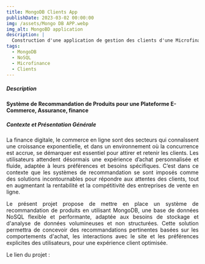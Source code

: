 ```yaml
---
title: MongoDB Clients App
publishDate: 2023-03-02 00:00:00
img: /assets/Mongo DB APP.webp
img_alt: MongoBD application
description: |
  Construction d'une application de gestion des clients d'une Microfinance avec MongoDB, un logiciel de gestion des bases de données non relationnelles. 
tags:
  - MongoDB
  - NoSQL
  - Microfinance
  - Clients
---
```


#####  Description 


**Système de Recommandation de Produits pour une Plateforme E-Commerce, Assurance, finance**

##### Contexte et Présentation Générale

<p style="text-align: justify;">
La finance digitale, le commerce en ligne sont des secteurs qui connaîssent une croissance exponentielle, et dans un environnement où la concurrence est accrue, se démarquer est essentiel pour attirer et retenir les clients. Les utilisateurs attendent désormais une expérience d’achat personnalisée et fluide, adaptée à leurs préférences et besoins spécifiques. C’est dans ce contexte que les systèmes de recommandation se sont imposés comme des solutions incontournables pour répondre aux attentes des clients, tout en augmentant la rentabilité et la compétitivité des entreprises de vente en ligne.
</p>

<p style="text-align: justify;">
Le présent projet propose de mettre en place un système de recommandation de produits en utilisant MongoDB, une base de données NoSQL flexible et performante, adaptée aux besoins de stockage et d'analyse de données volumineuses et non structurées. Cette solution permettra de concevoir des recommandations pertinentes basées sur les comportements d'achat, les interactions avec le site et les préférences explicites des utilisateurs, pour une expérience client optimisée.
</p>

Le lien du projet : 